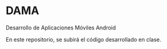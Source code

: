 # DAMA
Desarrollo de Aplicaciones Móviles Android 

En este repositorio, se subirá el código desarrollado en clase.
